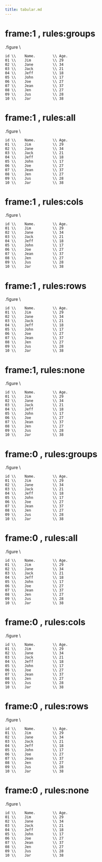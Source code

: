 ```yaml
---
title: tabular.md
---
```


# frame:1 , rules:groups

.figure
\\
```tabular{align:p5p10p10,frame,rules:groups,head,side,hew:3}
id \\    Name.        \\ Age.        
01 \\    Jim          \\ 29       
02 \\    Jane         \\ 34
03 \\    Jack         \\ 21           
04 \\    Jeff         \\ 18
05 \\    John         \\ 17
06 \\    Joe          \\ 27
07 \\    Jean         \\ 37
08 \\    Jen          \\ 27
09 \\    Jus          \\ 28
10 \\    Jar          \\ 38
```

# frame:1 , rules:all

.figure
\\
```tabular{align:p5p10p10,frame,rules:all,head,side,hew:3}
id \\    Name.        \\ Age.        
01 \\    Jim          \\ 29       
02 \\    Jane         \\ 34
03 \\    Jack         \\ 21           
04 \\    Jeff         \\ 18
05 \\    John         \\ 17
06 \\    Joe          \\ 27
07 \\    Jean         \\ 37
08 \\    Jen          \\ 27
09 \\    Jus          \\ 28
10 \\    Jar          \\ 38
```


# frame:1 , rules:cols

.figure
\\
```tabular{align:p5p10p10,frame,rules:cols,head,side,hew:3}
id \\    Name.        \\ Age.        
01 \\    Jim          \\ 29       
02 \\    Jane         \\ 34
03 \\    Jack         \\ 21           
04 \\    Jeff         \\ 18
05 \\    John         \\ 17
06 \\    Joe          \\ 27
07 \\    Jean         \\ 37
08 \\    Jen          \\ 27
09 \\    Jus          \\ 28
10 \\    Jar          \\ 38
```


# frame:1 , rules:rows

.figure
\\
```tabular{align:p5p10p10,frame,rules:rows,head,side,hew:3}
id \\    Name.        \\ Age.        
01 \\    Jim          \\ 29       
02 \\    Jane         \\ 34
03 \\    Jack         \\ 21           
04 \\    Jeff         \\ 18
05 \\    John         \\ 17
06 \\    Joe          \\ 27
07 \\    Jean         \\ 37
08 \\    Jen          \\ 27
09 \\    Jus          \\ 28
10 \\    Jar          \\ 38
```


# frame:1, rules:none

.figure
\\
```tabular{align:p5p10p10,frame,rules:none,head,side,hew:3}
id \\    Name.        \\ Age.        
01 \\    Jim          \\ 29       
02 \\    Jane         \\ 34
03 \\    Jack         \\ 21           
04 \\    Jeff         \\ 18
05 \\    John         \\ 17
06 \\    Joe          \\ 27
07 \\    Jean         \\ 37
08 \\    Jen          \\ 27
09 \\    Jus          \\ 28
10 \\    Jar          \\ 38
```



# frame:0 , rules:groups

.figure
\\
```tabular{align:p5p10p10,frame:0,rules:groups,head,side,hew:3}
id \\    Name.        \\ Age.        
01 \\    Jim          \\ 29       
02 \\    Jane         \\ 34
03 \\    Jack         \\ 21           
04 \\    Jeff         \\ 18
05 \\    John         \\ 17
06 \\    Joe          \\ 27
07 \\    Jean         \\ 37
08 \\    Jen          \\ 27
09 \\    Jus          \\ 28
10 \\    Jar          \\ 38
```

# frame:0 , rules:all

.figure
\\
```tabular{align:p5p10p10,frame:0,rules:all,head,side,hew:3}
id \\    Name.        \\ Age.        
01 \\    Jim          \\ 29       
02 \\    Jane         \\ 34
03 \\    Jack         \\ 21           
04 \\    Jeff         \\ 18
05 \\    John         \\ 17
06 \\    Joe          \\ 27
07 \\    Jean         \\ 37
08 \\    Jen          \\ 27
09 \\    Jus          \\ 28
10 \\    Jar          \\ 38
```


# frame:0 , rules:cols

.figure
\\
```tabular{align:p5p10p10,frame:0,rules:cols,head,side,hew:3}
id \\    Name.        \\ Age.        
01 \\    Jim          \\ 29       
02 \\    Jane         \\ 34
03 \\    Jack         \\ 21           
04 \\    Jeff         \\ 18
05 \\    John         \\ 17
06 \\    Joe          \\ 27
07 \\    Jean         \\ 37
08 \\    Jen          \\ 27
09 \\    Jus          \\ 28
10 \\    Jar          \\ 38
```


# frame:0 , rules:rows

.figure
\\
```tabular{align:p5p10p10,frame:0,rules:rows,head,side,hew:3}
id \\    Name.        \\ Age.        
01 \\    Jim          \\ 29       
02 \\    Jane         \\ 34
03 \\    Jack         \\ 21           
04 \\    Jeff         \\ 18
05 \\    John         \\ 17
06 \\    Joe          \\ 27
07 \\    Jean         \\ 37
08 \\    Jen          \\ 27
09 \\    Jus          \\ 28
10 \\    Jar          \\ 38
```


# frame:0 , rules:none

.figure
\\
```tabular{align:p5p10p10,frame:0,rules:none,head,side,hew:3}
id \\    Name.        \\ Age.        
01 \\    Jim          \\ 29       
02 \\    Jane         \\ 34
03 \\    Jack         \\ 21           
04 \\    Jeff         \\ 18
05 \\    John         \\ 17
06 \\    Joe          \\ 27
07 \\    Jean         \\ 37
08 \\    Jen          \\ 27
09 \\    Jus          \\ 28
10 \\    Jar          \\ 38
```


